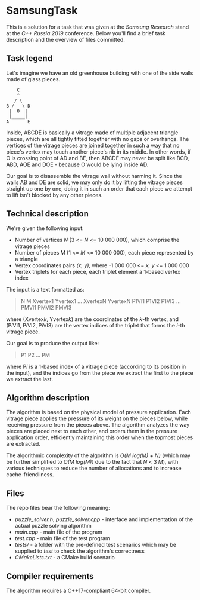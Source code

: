 # SamsungTask

This is a solution for a task that was given at the *Samsung Research* stand at the *C++ Russia 2019* conference. Below you'll find a brief task description and the overview of files committed.
## Task legend
Let's imagine we have an old greenhouse building with one of the side walls made of glass pieces.

        C
        ^       
       / \
    B /   \ D
     |  O  |
     |_____|
    A       E
Inside, ABCDE is basically a vitrage made of multiple adjacent triangle pieces, which are all tightly fitted together with no gaps or overhangs.
The vertices of the vitrage pieces are joined together in such a way that no piece's vertex may touch another piece's rib in its middle. In other words, if O is crossing point of AD and BE, then ABCDE may never be split like BCD, ABD, AOE and DOE - because O would be lying inside AD.

Our goal is to disassemble  the vitrage wall without harming it. Since the walls AB and DE are solid, we may only do it by lifting the vitrage pieces straight up one by one, doing it in such an order that each piece we attempt to lift isn't blocked by any other pieces.
## Technical description
We're given the following input:
 - Number of vertices *N* (3 <= *N* <= 10 000 000), which comprise the vitrage pieces
 - Number of pieces *M* (1 <= *M* <= 10 000 000), each piece represented by a triangle
 - Vertex coordinates pairs *(x, y)*, where -1 000 000 <= *x, y* <= 1 000 000
 - Vertex triplets for each piece, each triplet element a 1-based vertex index

The input is a text formatted as:

> N M
> Xvertex1 Yvertex1
> ...
> XvertexN YvertexN
> P1VI1 P1VI2 P1VI3
> ...
> PMVI1 PMVI2 PMVI3

where (Xvertex*k*, Yvertex*k*) are the coordinates of the *k*-th vertex, and (P*i*VI1, P*i*VI2, P*i*VI3) are the vertex indices of the triplet that forms the *i*-th vitrage piece.

Our goal is to produce the output like:
> P1 P2 ... PM

where P*i* is a 1-based index of a vitrage piece (according to its position in the input), and the indices go from the piece we extract the first to the piece we extract the last. 

## Algorithm description
The algorithm is based on the physical model of pressure application. Each vitrage piece applies the pressure of its weight on the pieces below, while receiving pressure from the pieces above.
The algorithm analyzes the way pieces are placed next to each other, and orders them in the pressure application order, efficiently maintaining this order when the topmost pieces are extracted.

The algorithmic complexity of the algorithm is *O(M log(M) + N)* (which may be further simplified to *O(M log(M))* due to the fact that *N* < 3 *M*), with various techniques to reduce the number of allocations and to increase cache-friendliness.

## Files
The repo files bear the following meaning:

 - *puzzle_solver.h*, *puzzle_solver.cpp* - interface and implementation of the actual puzzle solving algorithm
 - *main.cpp* - main file of the program
 - *test.cpp* - main file of the test program
 - *tests/* - a folder with the pre-defined test scenarios which may be supplied to *test* to check the algorithm's correctness
 - *CMakeLists.txt* - a CMake build scenario

## Compiler requirements
The algorithm requires a C++17-compliant 64-bit compiler.
